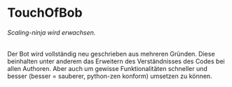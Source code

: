 TouchOfBob
==========

###### Scaling-ninja wird erwachsen. 

Der Bot wird vollständig neu geschrieben aus mehreren Gründen.
Diese beinhalten unter anderem das Erweitern des Verständnisses des Codes
bei allen Authoren. Aber auch um gewisse Funktionalitäten schneller und besser 
(besser = sauberer, python-zen konform) umsetzen zu können.
